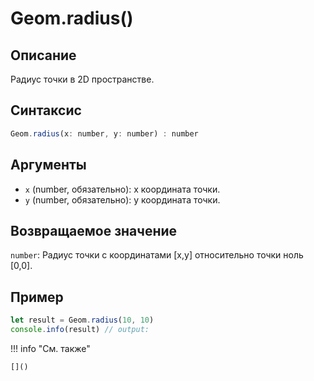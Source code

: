 # Geom.radius()

## Описание
Радиус точки в 2D пространстве.

## Синтаксис
```javascript
Geom.radius(x: number, y: number) : number
```

## Аргументы
- `x` (number, обязательно): x координата точки.
- `y` (number, обязательно): y координата точки.

## Возвращаемое значение
`number`: Радиус точки с координатами [x,y] относительно точки ноль [0,0].

## Пример
```javascript linenums="1"
let result = Geom.radius(10, 10)
console.info(result) // output: 
```

!!! info "См. также"

    []()

